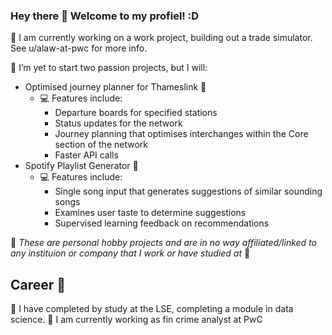 ### Hey there 👋 Welcome to my profiel! :D 

🏢 I am currently working on a work project, building out a trade simulator. See u/alaw-at-pwc for more info.

🌱 I’m yet to start two passion projects, but I will:
  - Optimised journey planner for Thameslink 🚆
      - 💻 Features include:
        - Departure boards for specified stations
        - Status updates for the network
        - Journey planning that optimises interchanges within the Core section of the network
        - Faster API calls
  - Spotify Playlist Generator 🎵
      - 💻 Features include:
        - Single song input that generates suggestions of similar sounding songs
        - Examines user taste to determine suggestions
        - Supervised learning feedback on recommendations
       
        
🍣 *These are personal hobby projects and are in no way affiliated/linked to any instituion or company that I work or have studied at* 🍣


## Career 🥇 
📖 I have completed by study at the LSE, completing a module in data science.
🏢 I am currently working as fin crime analyst at PwC 
